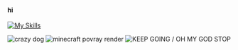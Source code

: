 #### hi

[![My Skills](https://skillicons.dev/icons?i=blender,vscode,py,lua,cs,html,css)](https://skillicons.dev)

![crazy dog](https://i.imgur.com/ZH8PJLZ.jpeg) 
![minecraft povray render](https://i.imgur.com/QkI3hby.png)
![KEEP GOING / OH MY GOD STOP](https://i.imgur.com/akZEO26.png)
